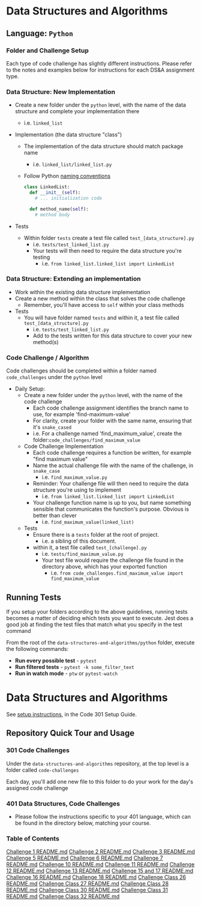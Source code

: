 # Data Structures and Algorithms

## Language: `Python`

### Folder and Challenge Setup

Each type of code challenge has slightly different instructions. Please refer to the notes and examples below for instructions for each DS&A assignment type.

### Data Structure: New Implementation

- Create a new folder under the `python` level, with the name of the data structure and complete your implementation there
  - i.e. `linked_list`
- Implementation (the data structure "class")
  - The implementation of the data structure should match package name
    - i.e. `linked_list/linked_list.py`
  - Follow Python [naming conventions](https://www.python.org/dev/peps/pep-0008/#naming-conventions)

    ```python
    class LinkedList:
      def __init__(self):
        # ... initialization code

      def method_name(self):
        # method body
    ```

- Tests
  - Within folder `tests` create a test file called `test_[data_structure].py`
    - i.e. `tests/test_linked_list.py`
    - Your tests will then need to require the data structure you're testing
      - i.e. `from linked_list.linked_list import LinkedList`

### Data Structure: Extending an implementation

- Work within the existing data structure implementation
- Create a new method within the class that solves the code challenge
  - Remember, you'll have access to `self` within your class methods
- Tests
  - You will have folder named `tests` and within it, a test file called `test_[data_structure].py`
    - i.e. `tests/test_linked_list.py`
    - Add to the tests written for this data structure to cover your new method(s)

### Code Challenge / Algorithm

Code challenges should be completed within a folder named `code_challenges` under the `python` level

- Daily Setup:
  - Create a new folder under the `python` level, with the name of the code challenge
    - Each code challenge assignment identifies the branch name to use, for example 'find-maximum-value'
    - For clarity, create your folder with the same name, ensuring that it's `snake_cased`
    - i.e. For a challenge named 'find_maximum_value', create the folder:`code_challenges/find_maximum_value`
  - Code Challenge Implementation
    - Each code challenge requires a function be written, for example "find maximum value"
    - Name the actual challenge file with the name of the challenge, in `snake_case`
      - i.e. `find_maximum_value.py`
    - Reminder: Your challenge file will then need to require the data structure you're using to implement
      - i.e. `from linked_list.linked_list import LinkedList`
    - Your challenge function name is up to you, but name something sensible that communicates the function's purpose. Obvious is better than clever
      - i.e. `find_maximum_value(linked_list)`
  - Tests
    - Ensure there is a `tests` folder at the root of project.
      - i.e. a sibling of this document.
    - within it, a test file called `test_[challenge].py`
      - i.e. `tests/find_maximum_value.py`
      - Your test file would require the challenge file found in the directory above, which has your exported function
        - i.e. `from code_challenges.find_maximum_value import find_maximum_value`

## Running Tests

If you setup your folders according to the above guidelines, running tests becomes a matter of deciding which tests you want to execute.  Jest does a good job at finding the test files that match what you specify in the test command

From the root of the `data-structures-and-algorithms/python` folder, execute the following commands:

- **Run every possible test** - `pytest`
- **Run filtered tests** - `pytest -k some_filter_text`
- **Run in watch mode** - `ptw` or `pytest-watch`

# Data Structures and Algorithms

See [setup instructions](https://codefellows.github.io/setup-guide/code-301/3-code-challenges), in the Code 301 Setup Guide.

## Repository Quick Tour and Usage

### 301 Code Challenges

Under the `data-structures-and-algorithms` repository, at the top level is a folder called `code-challenges`

Each day, you'll add one new file to this folder to do your work for the day's assigned code challenge

### 401 Data Structures, Code Challenges

- Please follow the instructions specific to your 401 language, which can be found in the directory below, matching your course.

### Table of Contents
[Challenge 1 README.md](./code_challenges/array_shift/README.md)
[Challenge 2 README.md](./code_challenges/array_reverse/README.md)
[Challenge 3 README.md](./code_challenges/array_binary_search/README.md)
[Challenge 5 README.md](./data_structures/linked_list/README.md)
[Challenge 6 README.md](./data_structures/linked_list/README.md)
[Challenge 7 README.md](./data_structures/linked_list/README.md)
[Challenge 10 README.md](./code_challenges/stacks_and_queues/stacks_and_queues/README.md)
[Challenge 11 README.md](./code_challenges/queues_with_stacks/README.md)
[Challenge 12 README.md](./code_challenges/fifo_animal_shelter/README.md)
[Challenge 13 README.md](./code_challenges/multi_bracket_validation/README.md)
[Challenge 15 and 17 README.md](./code_challenges/tree/README.md)
[Challenge 16 README.md](./code_challenges/find_maximum_binary_tree/README.md)
[Challenge 18 README.md](./code_challenges/fizz_buzz_tree/README.md)
[Challenge Class 26 README.md](./code_challenges/insertion_sort/README.md)
[Challenge Class 27 README.md](./code_challenges/merge_sort/README.md)
[Challenge Class 28 README.md](./code_challenges/quick_sort/README.md)
[Challenge Class 30 README.md](./code_challenges/hashtable/README.md)
[Challenge Class 31 README.md](./code_challenges/hashmap_repeated_word/README.md)
[Challenge Class 32 README.md](./code_challenges/hashmap_tree_intersection/README.md)



